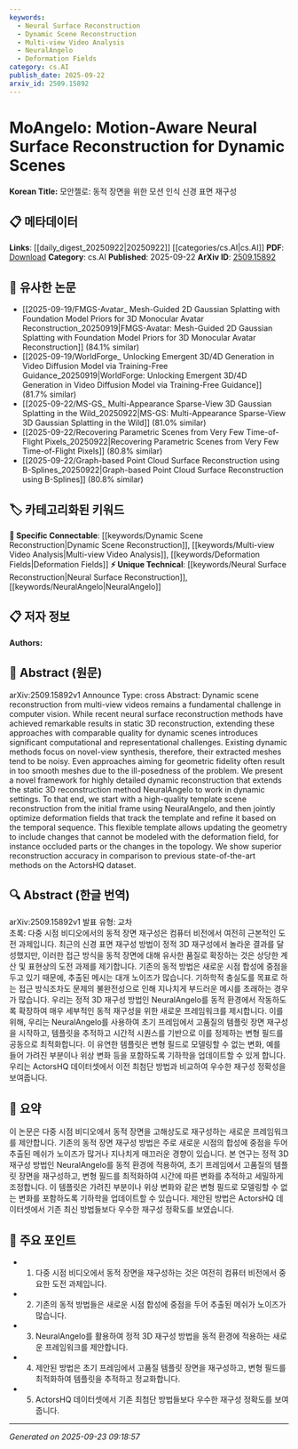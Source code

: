 ```yaml
---
keywords:
  - Neural Surface Reconstruction
  - Dynamic Scene Reconstruction
  - Multi-view Video Analysis
  - NeuralAngelo
  - Deformation Fields
category: cs.AI
publish_date: 2025-09-22
arxiv_id: 2509.15892
---
```


<!-- KEYWORD_LINKING_METADATA:
{
  "processed_timestamp": "2025-09-23T09:18:57.975609",
  "vocabulary_version": "1.0",
  "selected_keywords": [
    "Neural Surface Reconstruction",
    "Dynamic Scene Reconstruction",
    "Multi-view Video Analysis",
    "NeuralAngelo",
    "Deformation Fields"
  ],
  "rejected_keywords": [],
  "similarity_scores": {
    "Neural Surface Reconstruction": 0.78,
    "Dynamic Scene Reconstruction": 0.77,
    "Multi-view Video Analysis": 0.74,
    "NeuralAngelo": 0.7,
    "Deformation Fields": 0.79
  },
  "extraction_method": "AI_prompt_based",
  "budget_applied": true,
  "candidates_json": {
    "candidates": [
      {
        "surface": "Neural Surface Reconstruction",
        "canonical": "Neural Surface Reconstruction",
        "aliases": [
          "Neural Reconstruction",
          "Surface Reconstruction"
        ],
        "category": "unique_technical",
        "rationale": "This term is central to the paper's contribution and links to advancements in 3D reconstruction techniques.",
        "novelty_score": 0.75,
        "connectivity_score": 0.68,
        "specificity_score": 0.82,
        "link_intent_score": 0.78
      },
      {
        "surface": "Dynamic Scene Reconstruction",
        "canonical": "Dynamic Scene Reconstruction",
        "aliases": [
          "Dynamic Reconstruction",
          "Scene Reconstruction"
        ],
        "category": "specific_connectable",
        "rationale": "It highlights the paper's focus on reconstructing scenes that change over time, which is a key challenge in computer vision.",
        "novelty_score": 0.65,
        "connectivity_score": 0.72,
        "specificity_score": 0.79,
        "link_intent_score": 0.77
      },
      {
        "surface": "Multi-view Videos",
        "canonical": "Multi-view Video Analysis",
        "aliases": [
          "Multi-view Analysis",
          "Video Analysis"
        ],
        "category": "specific_connectable",
        "rationale": "This term connects to the broader field of analyzing video data from multiple perspectives, crucial for dynamic scene understanding.",
        "novelty_score": 0.6,
        "connectivity_score": 0.75,
        "specificity_score": 0.7,
        "link_intent_score": 0.74
      },
      {
        "surface": "NeuralAngelo",
        "canonical": "NeuralAngelo",
        "aliases": [],
        "category": "unique_technical",
        "rationale": "NeuralAngelo is a specific method referenced in the paper, important for understanding the technical approach.",
        "novelty_score": 0.8,
        "connectivity_score": 0.6,
        "specificity_score": 0.85,
        "link_intent_score": 0.7
      },
      {
        "surface": "Deformation Fields",
        "canonical": "Deformation Fields",
        "aliases": [
          "Deformation Mapping",
          "Field Deformation"
        ],
        "category": "specific_connectable",
        "rationale": "This concept is essential for understanding how the paper models changes over time in the reconstructed scenes.",
        "novelty_score": 0.7,
        "connectivity_score": 0.78,
        "specificity_score": 0.76,
        "link_intent_score": 0.79
      }
    ],
    "ban_list_suggestions": [
      "method",
      "approach",
      "result"
    ]
  },
  "decisions": [
    {
      "candidate_surface": "Neural Surface Reconstruction",
      "resolved_canonical": "Neural Surface Reconstruction",
      "decision": "linked",
      "scores": {
        "novelty": 0.75,
        "connectivity": 0.68,
        "specificity": 0.82,
        "link_intent": 0.78
      }
    },
    {
      "candidate_surface": "Dynamic Scene Reconstruction",
      "resolved_canonical": "Dynamic Scene Reconstruction",
      "decision": "linked",
      "scores": {
        "novelty": 0.65,
        "connectivity": 0.72,
        "specificity": 0.79,
        "link_intent": 0.77
      }
    },
    {
      "candidate_surface": "Multi-view Videos",
      "resolved_canonical": "Multi-view Video Analysis",
      "decision": "linked",
      "scores": {
        "novelty": 0.6,
        "connectivity": 0.75,
        "specificity": 0.7,
        "link_intent": 0.74
      }
    },
    {
      "candidate_surface": "NeuralAngelo",
      "resolved_canonical": "NeuralAngelo",
      "decision": "linked",
      "scores": {
        "novelty": 0.8,
        "connectivity": 0.6,
        "specificity": 0.85,
        "link_intent": 0.7
      }
    },
    {
      "candidate_surface": "Deformation Fields",
      "resolved_canonical": "Deformation Fields",
      "decision": "linked",
      "scores": {
        "novelty": 0.7,
        "connectivity": 0.78,
        "specificity": 0.76,
        "link_intent": 0.79
      }
    }
  ]
}
-->

# MoAngelo: Motion-Aware Neural Surface Reconstruction for Dynamic Scenes

**Korean Title:** 모안젤로: 동적 장면을 위한 모션 인식 신경 표면 재구성

## 📋 메타데이터

**Links**: [[daily_digest_20250922|20250922]] [[categories/cs.AI|cs.AI]]
**PDF**: [Download](https://arxiv.org/pdf/2509.15892.pdf)
**Category**: cs.AI
**Published**: 2025-09-22
**ArXiv ID**: [2509.15892](https://arxiv.org/abs/2509.15892)

## 🔗 유사한 논문
- [[2025-09-19/FMGS-Avatar_ Mesh-Guided 2D Gaussian Splatting with Foundation Model Priors for 3D Monocular Avatar Reconstruction_20250919|FMGS-Avatar: Mesh-Guided 2D Gaussian Splatting with Foundation Model Priors for 3D Monocular Avatar Reconstruction]] (84.1% similar)
- [[2025-09-19/WorldForge_ Unlocking Emergent 3D/4D Generation in Video Diffusion Model via Training-Free Guidance_20250919|WorldForge: Unlocking Emergent 3D/4D Generation in Video Diffusion Model via Training-Free Guidance]] (81.7% similar)
- [[2025-09-22/MS-GS_ Multi-Appearance Sparse-View 3D Gaussian Splatting in the Wild_20250922|MS-GS: Multi-Appearance Sparse-View 3D Gaussian Splatting in the Wild]] (81.0% similar)
- [[2025-09-22/Recovering Parametric Scenes from Very Few Time-of-Flight Pixels_20250922|Recovering Parametric Scenes from Very Few Time-of-Flight Pixels]] (80.8% similar)
- [[2025-09-22/Graph-based Point Cloud Surface Reconstruction using B-Splines_20250922|Graph-based Point Cloud Surface Reconstruction using B-Splines]] (80.8% similar)

## 🏷️ 카테고리화된 키워드
**🔗 Specific Connectable**: [[keywords/Dynamic Scene Reconstruction|Dynamic Scene Reconstruction]], [[keywords/Multi-view Video Analysis|Multi-view Video Analysis]], [[keywords/Deformation Fields|Deformation Fields]]
**⚡ Unique Technical**: [[keywords/Neural Surface Reconstruction|Neural Surface Reconstruction]], [[keywords/NeuralAngelo|NeuralAngelo]]

## 📋 저자 정보

**Authors:** 

## 📄 Abstract (원문)

arXiv:2509.15892v1 Announce Type: cross 
Abstract: Dynamic scene reconstruction from multi-view videos remains a fundamental challenge in computer vision. While recent neural surface reconstruction methods have achieved remarkable results in static 3D reconstruction, extending these approaches with comparable quality for dynamic scenes introduces significant computational and representational challenges. Existing dynamic methods focus on novel-view synthesis, therefore, their extracted meshes tend to be noisy. Even approaches aiming for geometric fidelity often result in too smooth meshes due to the ill-posedness of the problem. We present a novel framework for highly detailed dynamic reconstruction that extends the static 3D reconstruction method NeuralAngelo to work in dynamic settings. To that end, we start with a high-quality template scene reconstruction from the initial frame using NeuralAngelo, and then jointly optimize deformation fields that track the template and refine it based on the temporal sequence. This flexible template allows updating the geometry to include changes that cannot be modeled with the deformation field, for instance occluded parts or the changes in the topology. We show superior reconstruction accuracy in comparison to previous state-of-the-art methods on the ActorsHQ dataset.

## 🔍 Abstract (한글 번역)

arXiv:2509.15892v1 발표 유형: 교차  
초록: 다중 시점 비디오에서의 동적 장면 재구성은 컴퓨터 비전에서 여전히 근본적인 도전 과제입니다. 최근의 신경 표면 재구성 방법이 정적 3D 재구성에서 놀라운 결과를 달성했지만, 이러한 접근 방식을 동적 장면에 대해 유사한 품질로 확장하는 것은 상당한 계산 및 표현상의 도전 과제를 제기합니다. 기존의 동적 방법은 새로운 시점 합성에 중점을 두고 있기 때문에, 추출된 메시는 대개 노이즈가 많습니다. 기하학적 충실도를 목표로 하는 접근 방식조차도 문제의 불완전성으로 인해 지나치게 부드러운 메시를 초래하는 경우가 많습니다. 우리는 정적 3D 재구성 방법인 NeuralAngelo를 동적 환경에서 작동하도록 확장하여 매우 세부적인 동적 재구성을 위한 새로운 프레임워크를 제시합니다. 이를 위해, 우리는 NeuralAngelo를 사용하여 초기 프레임에서 고품질의 템플릿 장면 재구성을 시작하고, 템플릿을 추적하고 시간적 시퀀스를 기반으로 이를 정제하는 변형 필드를 공동으로 최적화합니다. 이 유연한 템플릿은 변형 필드로 모델링할 수 없는 변화, 예를 들어 가려진 부분이나 위상 변화 등을 포함하도록 기하학을 업데이트할 수 있게 합니다. 우리는 ActorsHQ 데이터셋에서 이전 최첨단 방법과 비교하여 우수한 재구성 정확성을 보여줍니다.

## 📝 요약

이 논문은 다중 시점 비디오에서 동적 장면을 고해상도로 재구성하는 새로운 프레임워크를 제안합니다. 기존의 동적 장면 재구성 방법은 주로 새로운 시점의 합성에 중점을 두어 추출된 메쉬가 노이즈가 많거나 지나치게 매끄러운 경향이 있습니다. 본 연구는 정적 3D 재구성 방법인 NeuralAngelo를 동적 환경에 적용하여, 초기 프레임에서 고품질의 템플릿 장면을 재구성하고, 변형 필드를 최적화하여 시간에 따른 변화를 추적하고 세밀하게 조정합니다. 이 템플릿은 가려진 부분이나 위상 변화와 같은 변형 필드로 모델링할 수 없는 변화를 포함하도록 기하학을 업데이트할 수 있습니다. 제안된 방법은 ActorsHQ 데이터셋에서 기존 최신 방법들보다 우수한 재구성 정확도를 보였습니다.

## 🎯 주요 포인트

- 1. 다중 시점 비디오에서 동적 장면을 재구성하는 것은 여전히 컴퓨터 비전에서 중요한 도전 과제입니다.
- 2. 기존의 동적 방법들은 새로운 시점 합성에 중점을 두어 추출된 메쉬가 노이즈가 많습니다.
- 3. NeuralAngelo를 활용하여 정적 3D 재구성 방법을 동적 환경에 적용하는 새로운 프레임워크를 제안합니다.
- 4. 제안된 방법은 초기 프레임에서 고품질 템플릿 장면을 재구성하고, 변형 필드를 최적화하여 템플릿을 추적하고 정교화합니다.
- 5. ActorsHQ 데이터셋에서 기존 최첨단 방법들보다 우수한 재구성 정확도를 보여줍니다.


---

*Generated on 2025-09-23 09:18:57*